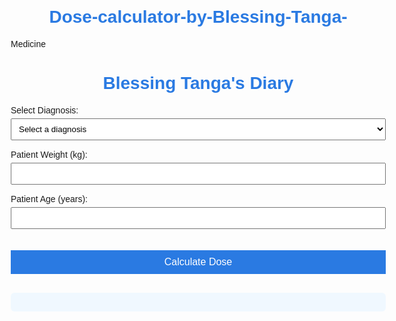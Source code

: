 # Dose-calculator-by-Blessing-Tanga-
Medicine
<!DOCTYPE html>
<html lang="en">
<head>
<meta charset="UTF-8" />
<meta name="viewport" content="width=device-width, initial-scale=1" />
<title>Blessing Tanga's Diary - Dose Calculator</title>
<style>
  body { font-family: Arial, sans-serif; margin: 20px; max-width: 600px; }
  h1 { text-align: center; color: #2a7ae2; }
  label { display: block; margin-top: 15px; }
  input, select { width: 100%; padding: 8px; margin-top: 5px; }
  button { margin-top: 20px; padding: 10px; background: #2a7ae2; color: white; border: none; cursor: pointer; width: 100%; font-size: 16px; }
  button:hover { background: #1454a6; }
  #result { margin-top: 30px; padding: 15px; background: #f0f8ff; border-radius: 6px; }
</style>
</head>
<body>

<h1>Blessing Tanga's Diary</h1>

<form id="doseForm">
  <label for="diagnosis">Select Diagnosis:</label>
  <select id="diagnosis" required>
    <option value="" disabled selected>Select a diagnosis</option>
    <option value="pneumonia">Pneumonia</option>
    <option value="uti">Urinary Tract Infection (UTI)</option>
    <option value="hypertension">Hypertension</option>
    <option value="asthma">Asthma (acute)</option>
    <option value="diabetes">Diabetes Mellitus Type 2</option>
  </select>

  <label for="weight">Patient Weight (kg):</label>
  <input type="number" id="weight" min="1" step="0.1" required />

  <label for="age">Patient Age (years):</label>
  <input type="number" id="age" min="0" step="1" required />

  <button type="submit">Calculate Dose</button>
</form>

<div id="result"></div>

<script>
  const medsDatabase = {
    pneumonia: {
      drug: "Amoxicillin",
      dosing: (weight, age) => {
        if(age >= 18) {
          return { dose: "500 mg", frequency: "TID", route: "Oral", duration: "5-7 days" };
        } else {
          const totalDaily = 40 * weight; 
          const dosePerTime = Math.round(totalDaily / 3);
          return { dose: dosePerTime + " mg", frequency: "TID", route: "Oral", duration: "5-7 days" };
        }
      }
    },
    uti: {
      drug: "Nitrofurantoin",
      dosing: (weight, age) => {
        if(age >= 18) {
          return { dose: "100 mg", frequency: "BID", route: "Oral", duration: "5 days" };
        } else {
          const totalDaily = 6 * weight;
          const dosePerTime = Math.round(totalDaily / 2);
          return { dose: dosePerTime + " mg", frequency: "BID", route: "Oral", duration: "5 days" };
        }
      }
    },
    hypertension: {
      drug: "Amlodipine",
      dosing: (weight, age) => {
        if(age >= 18) {
          return { dose: "5-10 mg", frequency: "Once daily", route: "Oral", duration: "Chronic" };
        } else {
          return { dose: "Not recommended for children", frequency: "-", route: "-", duration: "-" };
        }
      }
    },
    asthma: {
      drug: "Salbutamol",
      dosing: (weight, age) => {
        return { dose: "2.5 mg", frequency: "q6h", route: "Nebulized", duration: "As needed" };
      }
    },
    diabetes: {
      drug: "Metformin",
      dosing: (weight, age) => {
        if(age >= 18) {
          return { dose: "500 mg", frequency: "BID", route: "Oral", duration: "Chronic" };
        } else {
          return { dose: "Not usually recommended for children", frequency: "-", route: "-", duration: "-" };
        }
      }
    }
  };

  document.getElementById("doseForm").addEventListener("submit", function(e) {
    e.preventDefault();

    const diagnosis = document.getElementById("diagnosis").value;
    const weight = parseFloat(document.getElementById("weight").value);
    const age = parseInt(document.getElementById("age").value);

    if(!diagnosis || !weight || isNaN(age)) {
      alert("Please fill in all fields correctly.");
      return;
    }

    const med = medsDatabase[diagnosis];
    if(!med) {
      document.getElementById("result").innerHTML = "<p>No medication data available for selected diagnosis.</p>";
      return;
    }

    const doseInfo = med.dosing(weight, age);

    document.getElementById("result").innerHTML = `
      <h2>Recommended Medication</h2>
      <p><strong>Diagnosis:</strong> ${diagnosis.charAt(0).toUpperCase() + diagnosis.slice(1)}</p>
      <p><strong>Drug:</strong> ${med.drug}</p>
      <p><strong>Dose:</strong> ${doseInfo.dose}</p>
      <p><strong>Frequency:</strong> ${doseInfo.frequency}</p>
      <p><strong>Route:</strong> ${doseInfo.route}</p>
      <p><strong>Duration:</strong> ${doseInfo.duration}</p>
    `;
  });
</script>

</body>
</html>
